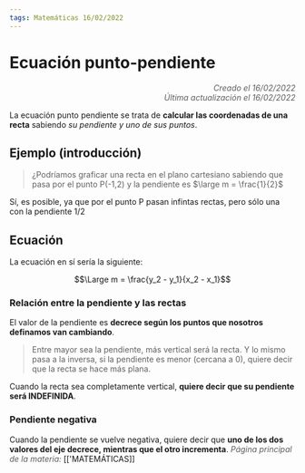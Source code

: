 ```yaml
---
tags: Matemáticas 16/02/2022
---
```


# Ecuación punto-pendiente
<div style="text-align: right; opacity: 0.7; font-style: italic;">Creado el 16/02/2022</div>
<div style="text-align: right; opacity: 0.7; font-style: italic;">Última actualización el 16/02/2022</div>

La ecuación punto pendiente se trata de **calcular las coordenadas de una recta** sabiendo *su pendiente y uno de sus puntos*.

## Ejemplo (introducción)

> ¿Podríamos graficar una recta en el plano cartesiano sabiendo que pasa por el punto P(-1,2) y la pendiente es $\large m = \frac{1}{2}$

Sí, es posible, ya que por el punto P pasan infintas rectas, pero sólo una con la pendiente 1/2

## Ecuación

La ecuación en sí sería la siguiente:

$$\Large m = \frac{y_2 - y_1}{x_2 - x_1}$$

### Relación entre la pendiente y las rectas

El valor de la pendiente es **decrece según los puntos que nosotros definamos van cambiando**. 

> Entre mayor sea la pendiente, más vertical será la recta. Y lo mismo pasa a la inversa, si la pendiente es menor (cercana a 0), quiere decir que la recta se hace más plana.

Cuando la recta sea completamente vertical, **quiere decir que su pendiente será INDEFINIDA**.

### Pendiente negativa

Cuando la pendiente se vuelve negativa, quiere decir que **uno de los dos valores del eje decrece, mientras que el otro incrementa**.
<span style="opacity: 0.7; font-style: italic;">Página principal de la materia:</span> [['MATEMÁTICAS]]